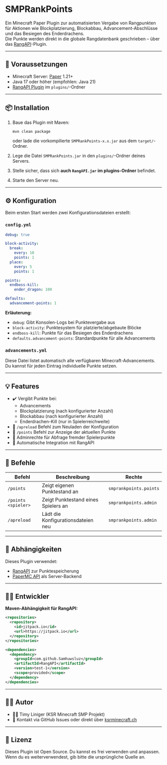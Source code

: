 # SMPRankPoints

Ein Minecraft Paper Plugin zur automatisierten Vergabe von Rangpunkten für Aktionen wie Blockplatzierung, Blockabbau, Advancement-Abschlüsse und das Besiegen des Enderdrachens.  
Die Punkte werden direkt in die globale Rangdatenbank geschrieben – über das [RangAPI](https://github.com/samhuwsluz/RangAPI)-Plugin.

---

## 🔧 Voraussetzungen

- Minecraft Server: [Paper](https://papermc.io/) 1.21+
- Java 17 oder höher (empfohlen: Java 21)
- [RangAPI Plugin](https://github.com/samhuwsluz/RangAPI) im `plugins/`-Ordner

---

## 📦 Installation

1. Baue das Plugin mit Maven:

   ```bash
   mvn clean package
   ```

   oder lade die vorkompilierte `SMPRankPoints-x.x.jar` aus dem `target/`-Ordner.

2. Lege die Datei `SMPRankPoints.jar` in den `plugins/`-Ordner deines Servers.

3. Stelle sicher, dass sich **auch `RangAPI.jar` im plugins-Ordner** befindet.

4. Starte den Server neu.

---

## ⚙️ Konfiguration

Beim ersten Start werden zwei Konfigurationsdateien erstellt:

### `config.yml`

```yaml
debug: true

block-activity:
  break:
    every: 10
    points: 1
  place:
    every: 5
    points: 1

points:
  endboss-kill:
    ender_dragon: 100

defaults:
  advancement-points: 1
```

**Erläuterung:**
- `debug`: Gibt Konsolen-Logs bei Punktevergabe aus
- `block-activity`: Punktesystem für platzierte/abgebaute Blöcke
- `endboss-kill`: Punkte für das Besiegen des Enderdrachens
- `defaults.advancement-points`: Standardpunkte für alle Advancements

### `advancements.yml`

Diese Datei listet automatisch alle verfügbaren Minecraft-Advancements. Du kannst für jeden Eintrag individuelle Punkte setzen.

---

## 💡 Features

- ✔️ Vergibt Punkte bei:
  - Advancements
  - Blockplatzierung (nach konfigurierter Anzahl)
  - Blockabbau (nach konfigurierter Anzahl)
  - Enderdrachen-Kill (nur in Spielerreichweite)
- 🔄 `/apreload` Befehl zum Neuladen der Konfiguration
- 🧾 `/points` Befehl zur Anzeige der aktuellen Punkte
- 🔐 Adminrechte für Abfrage fremder Spielerpunkte
- 🔌 Automatische Integration mit RangAPI

---

## 📜 Befehle

| Befehl               | Beschreibung                                 | Rechte                      |
|----------------------|----------------------------------------------|-----------------------------|
| `/points`            | Zeigt eigenen Punktestand an                 | `smprankpoints.points`      |
| `/points <spieler>`  | Zeigt Punktestand eines Spielers an          | `smprankpoints.admin`       |
| `/apreload`          | Lädt die Konfigurationsdateien neu           | `smprankpoints.admin`       |

---

## 🔗 Abhängigkeiten

Dieses Plugin verwendet:

- [RangAPI](https://github.com/samhuwsluz/RangAPI) zur Punktespeicherung
- [PaperMC API](https://papermc.io) als Server-Backend

---

## 🧑‍💻 Entwickler

**Maven-Abhängigkeit für RangAPI:**

```xml
<repositories>
  <repository>
    <id>jitpack.io</id>
    <url>https://jitpack.io</url>
  </repository>
</repositories>

<dependencies>
  <dependency>
    <groupId>com.github.Samhuwsluz</groupId>
    <artifactId>RangAPI</artifactId>
    <version>test-1</version>
    <scope>provided</scope>
  </dependency>
</dependencies>
```

---

## 🙋‍♂️ Autor

- 🧑‍🏫 Timy Liniger (KSR Minecraft SMP Projekt)
- 📧 Kontakt via GitHub Issues oder direkt über [ksrminecraft.ch](https://ksrminecraft.ch)

---

## 📄 Lizenz

Dieses Plugin ist Open Source. Du kannst es frei verwenden und anpassen.  
Wenn du es weiterverwendest, gib bitte die ursprüngliche Quelle an.